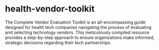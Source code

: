 # health-vendor-toolkit
The Complete Vendor Evaluation Toolkit is an all-encompassing guide designed for health tech companies navigating the process of evaluating and selecting technology vendors. This meticulously compiled resource provides a step-by-step approach to ensure organizations make informed, strategic decisions regarding their tech partnerships.
